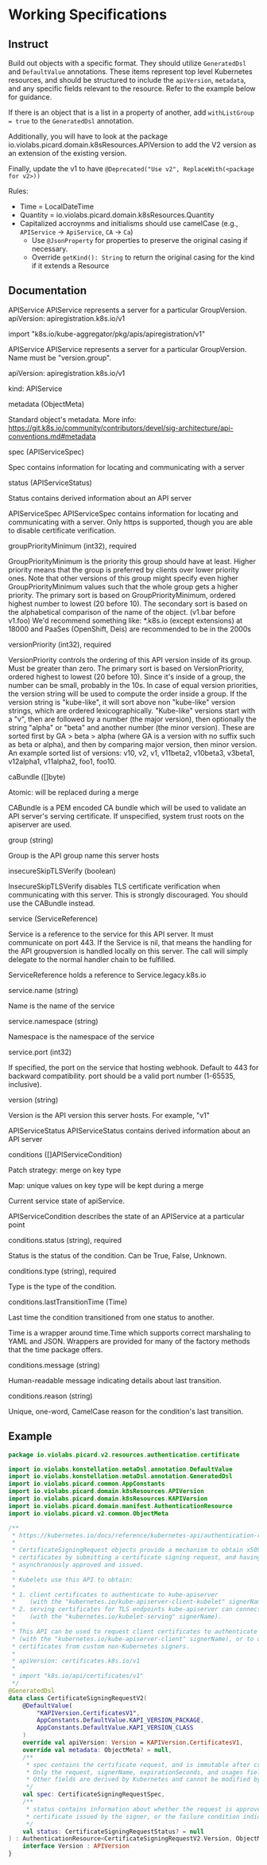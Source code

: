 
# Working Specifications

## Instruct

Build out objects with a specific format.
They should utilize `GeneratedDsl` and `DefaultValue` annotations. These items represent top
level Kubernetes resources, and should be structured to include the `apiVersion`, `metadata`, and
any specific fields relevant to the resource. Refer to the example below for guidance.

If there is an object that is a list in a property of another, add `withListGroup = true` to the `GeneratedDsl` annotation.

Additionally, you will have to look at the package io.violabs.picard.domain.k8sResources.APIVersion to
add the V2 version as an extension of the existing version.

Finally, update the v1 to have `@Deprecated("Use v2", ReplaceWith(<package for v2>))`

Rules:
- Time = LocalDateTime
- Quantity = io.violabs.picard.domain.k8sResources.Quantity
- Capitalized accroynms and initialisms should use camelCase (e.g., `APIService` -> `ApiService`, `CA` -> `Ca`)
  - Use `@JsonProperty` for properties to preserve the original casing if necessary.
  - Override `getKind(): String` to return the original casing for the kind if it extends a Resource


## Documentation

APIService
APIService represents a server for a particular GroupVersion.
apiVersion: apiregistration.k8s.io/v1

import "k8s.io/kube-aggregator/pkg/apis/apiregistration/v1"

APIService
APIService represents a server for a particular GroupVersion. Name must be "version.group".

apiVersion: apiregistration.k8s.io/v1

kind: APIService

metadata (ObjectMeta)

Standard object's metadata. More info: https://git.k8s.io/community/contributors/devel/sig-architecture/api-conventions.md#metadata

spec (APIServiceSpec)

Spec contains information for locating and communicating with a server

status (APIServiceStatus)

Status contains derived information about an API server

APIServiceSpec
APIServiceSpec contains information for locating and communicating with a server. Only https is supported, though you are able to disable certificate verification.

groupPriorityMinimum (int32), required

GroupPriorityMinimum is the priority this group should have at least. Higher priority means that the group is preferred by clients over lower priority ones. Note that other versions of this group might specify even higher GroupPriorityMinimum values such that the whole group gets a higher priority. The primary sort is based on GroupPriorityMinimum, ordered highest number to lowest (20 before 10). The secondary sort is based on the alphabetical comparison of the name of the object. (v1.bar before v1.foo) We'd recommend something like: *.k8s.io (except extensions) at 18000 and PaaSes (OpenShift, Deis) are recommended to be in the 2000s

versionPriority (int32), required

VersionPriority controls the ordering of this API version inside of its group. Must be greater than zero. The primary sort is based on VersionPriority, ordered highest to lowest (20 before 10). Since it's inside of a group, the number can be small, probably in the 10s. In case of equal version priorities, the version string will be used to compute the order inside a group. If the version string is "kube-like", it will sort above non "kube-like" version strings, which are ordered lexicographically. "Kube-like" versions start with a "v", then are followed by a number (the major version), then optionally the string "alpha" or "beta" and another number (the minor version). These are sorted first by GA > beta > alpha (where GA is a version with no suffix such as beta or alpha), and then by comparing major version, then minor version. An example sorted list of versions: v10, v2, v1, v11beta2, v10beta3, v3beta1, v12alpha1, v11alpha2, foo1, foo10.

caBundle ([]byte)

Atomic: will be replaced during a merge

CABundle is a PEM encoded CA bundle which will be used to validate an API server's serving certificate. If unspecified, system trust roots on the apiserver are used.

group (string)

Group is the API group name this server hosts

insecureSkipTLSVerify (boolean)

InsecureSkipTLSVerify disables TLS certificate verification when communicating with this server. This is strongly discouraged. You should use the CABundle instead.

service (ServiceReference)

Service is a reference to the service for this API server. It must communicate on port 443. If the Service is nil, that means the handling for the API groupversion is handled locally on this server. The call will simply delegate to the normal handler chain to be fulfilled.

ServiceReference holds a reference to Service.legacy.k8s.io

service.name (string)

Name is the name of the service

service.namespace (string)

Namespace is the namespace of the service

service.port (int32)

If specified, the port on the service that hosting webhook. Default to 443 for backward compatibility. port should be a valid port number (1-65535, inclusive).

version (string)

Version is the API version this server hosts. For example, "v1"

APIServiceStatus
APIServiceStatus contains derived information about an API server

conditions ([]APIServiceCondition)

Patch strategy: merge on key type

Map: unique values on key type will be kept during a merge

Current service state of apiService.

APIServiceCondition describes the state of an APIService at a particular point

conditions.status (string), required

Status is the status of the condition. Can be True, False, Unknown.

conditions.type (string), required

Type is the type of the condition.

conditions.lastTransitionTime (Time)

Last time the condition transitioned from one status to another.

Time is a wrapper around time.Time which supports correct marshaling to YAML and JSON. Wrappers are provided for many of the factory methods that the time package offers.

conditions.message (string)

Human-readable message indicating details about last transition.

conditions.reason (string)

Unique, one-word, CamelCase reason for the condition's last transition.







## Example

```kotlin
package io.violabs.picard.v2.resources.authentication.certificate

import io.violabs.konstellation.metaDsl.annotation.DefaultValue
import io.violabs.konstellation.metaDsl.annotation.GeneratedDsl
import io.violabs.picard.common.AppConstants
import io.violabs.picard.domain.k8sResources.APIVersion
import io.violabs.picard.domain.k8sResources.KAPIVersion
import io.violabs.picard.domain.manifest.AuthenticationResource
import io.violabs.picard.v2.common.ObjectMeta

/**
 * https://kubernetes.io/docs/reference/kubernetes-api/authentication-resources/certificate-signing-request-v1/
 *
 * CertificateSigningRequest objects provide a mechanism to obtain x509
 * certificates by submitting a certificate signing request, and having it
 * asynchronously approved and issued.
 *
 * Kubelets use this API to obtain:
 *
 * 1. client certificates to authenticate to kube-apiserver
 *    (with the "kubernetes.io/kube-apiserver-client-kubelet" signerName).
 * 2. serving certificates for TLS endpoints kube-apiserver can connect to securely
 *    (with the "kubernetes.io/kubelet-serving" signerName).
 *
 * This API can be used to request client certificates to authenticate to kube-apiserver
 * (with the "kubernetes.io/kube-apiserver-client" signerName), or to obtain
 * certificates from custom non-Kubernetes signers.
 *
 * apiVersion: certificates.k8s.io/v1
 *
 * import "k8s.io/api/certificates/v1"
 */
@GeneratedDsl
data class CertificateSigningRequestV2(
    @DefaultValue(
        "KAPIVersion.CertificatesV1",
        AppConstants.DefaultValue.KAPI_VERSION_PACKAGE,
        AppConstants.DefaultValue.KAPI_VERSION_CLASS
    )
    override val apiVersion: Version = KAPIVersion.CertificatesV1,
    override val metadata: ObjectMeta? = null,
    /**
     * spec contains the certificate request, and is immutable after creation.
     * Only the request, signerName, expirationSeconds, and usages fields can be set on creation.
     * Other fields are derived by Kubernetes and cannot be modified by users.
     */
    val spec: CertificateSigningRequestSpec,
    /**
     * status contains information about whether the request is approved or denied, and the
     * certificate issued by the signer, or the failure condition indicating signer failure.
     */
    val status: CertificateSigningRequestStatus? = null
) : AuthenticationResource<CertificateSigningRequestV2.Version, ObjectMeta> {
    interface Version : APIVersion
}

```